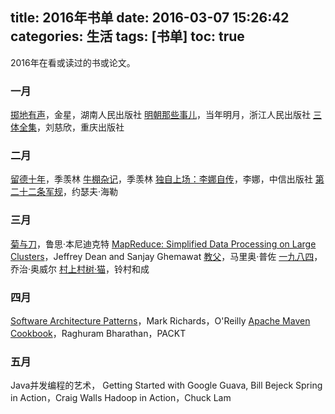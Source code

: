 title: 2016年书单
date: 2016-03-07 15:26:42
categories: 生活
tags: [书单]
toc: true
---

2016年在看或读过的书或论文。

### 一月

[掷地有声](https://book.douban.com/subject/24845284/)，金星，湖南人民出版社
[明朝那些事儿](https://book.douban.com/subject/7163250/)，当年明月，浙江人民出版社
[三体全集](https://book.douban.com/subject/6518605/)，刘慈欣，重庆出版社

### 二月

[留德十年](https://book.douban.com/subject/4250782/)，季羡林
[牛棚杂记](https://book.douban.com/subject/4704811/)，季羡林
[独自上场：李娜自传](https://book.douban.com/subject/11507862/)，李娜，中信出版社
[第二十二条军规](https://book.douban.com/subject/10554709/)，约瑟夫·海勒

### 三月

[菊与刀](https://book.douban.com/subject/1022238/)，鲁思·本尼迪克特
[MapReduce: Simplified Data Processing on Large Clusters](http://static.googleusercontent.com/media/research.google.com/en//archive/mapreduce-osdi04.pdf)，Jeffrey Dean and Sanjay Ghemawat
[教父](https://book.douban.com/subject/25762009/)，马里奥·普佐
[一九八四](http://book.douban.com/subject/1858576/)，乔治·奥威尔
[村上村树·猫](http://book.douban.com/subject/24838896/)，铃村和成

### 四月

[Software Architecture Patterns](http://www.oreilly.com/programming/free/software-architecture-patterns.csp)，Mark Richards，O'Reilly
[Apache Maven Cookbook](https://www.packtpub.com/application-development/apache-maven-cookbook)，Raghuram Bharathan，PACKT

### 五月

Java并发编程的艺术，
Getting Started with Google Guava, Bill Bejeck
Spring in Action，Craig Walls
Hadoop in Action，Chuck Lam